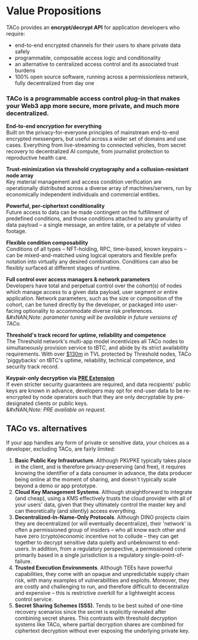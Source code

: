 # Value Propositions

TACo provides an **encrypt/decrypt API** for application developers who require:

* end-to-end encrypted channels for their users to share private data safely&#x20;
* programmable, composable access logic and conditionality  &#x20;
* an alternative to centralized access control and its associated trust burdens
* 100% open source software, running across a permissionless network, fully decentralized from day one&#x20;

### TACo is a programmable access control plug-in that makes your Web3 app more secure, more private, and much more decentralized.&#x20;

**End-to-end encryption for everything**\
Built on the privacy-for-everyone principles of mainstream end-to-end encrypted messengers, but useful across a wider set of domains and use cases. Everything from live-streaming to connected vehicles, from secret recovery to decentralized AI compute, from journalist protection to reproductive health care.&#x20;

**Trust-minimization via threshold cryptography and a collusion-resistant node array**\
Key material management and access condition verification are operationally distributed across a diverse array of machines/servers, run by economically independent individuals and commercial entities.&#x20;

**Powerful, per-ciphertext conditionality**\
Future access to data can be made contingent on the fulfillment of predefined conditions, and those conditions attached to any granularity of data payload – a single message, an entire table, or a petabyte of video footage.&#x20;

**Flexible condition composability**\
Conditions of all types – NFT-holding, RPC, time-based, known keypairs – can be mixed-and-matched using logical operators and flexible prefix notation into virtually any desired combination. Conditions can also be flexibly surfaced at different stages of runtime.&#x20;

**Full control over access managers & network parameters**\
Developers have total and perpetual control over the cohort(s) of nodes which manage access to a given data payload, user segment or entire application. Network parameters, such as the size or composition of the cohort, can be tuned directly by the developer, or packaged into user-facing optionality to accommodate diverse risk preferences.\
&#xNAN;_&#x4E;ote: parameter tuning will be available in future versions of TACo._&#x20;

**Threshold's track record for uptime, reliability and competence**\
The Threshold network's multi-app model incentivizes all TACo nodes to simultaneously provision service to tBTC, and abide by its strict availability requirements. With over [$130m](https://dune.com/threshold/tbtc) in TVL protected by Threshold nodes, TACo 'piggybacks' on tBTC's uptime, reliability, technical competence, and security track record.&#x20;

**Keypair-only decryption via** [**PRE Extension**](../extensions.md#proxy-re-encryption-pre)\
If even stricter security guarantees are required, and data recipients' public keys are known in advance, developers may opt for end-user data to be re-encrypted by node operators such that they are only decryptable by pre-designated clients or public keys.\
&#xNAN;_&#x4E;ote: PRE available on request._&#x20;

## **TACo vs. alternatives**

If your app handles any form of private or sensitive data, your choices as a developer, excluding TACo, are fairly limited:&#x20;

1. **Basic** **Public Key Infrastructure**. Although PKI/PKE typically takes place in the client, and is therefore privacy-preserving (and free), it requires knowing the identifier of a data consumer in advance, the data producer being online at the moment of sharing, and doesn't typically scale beyond a demo or app prototype.&#x20;
2. **Cloud Key Management Systems**. Although straightforward to integrate (and cheap), using a KMS effectively trusts the cloud provider with all of your users' data, given that they ultimately control the master key and can theoretically (and silently) access everything.&#x20;
3. **Decentralized-In-Name-Only Protocols**. Although DINO projects claim they are decentralized (or will eventually decentralize), their 'network' is often a permissioned group of insiders – who all know each other and have zero (crypto)economic incentive not to collude – they can get together to decrypt sensitive data quietly and unbeknownst to end-users. In addition, from a regulatory perspective, a permissioned coterie primarily based in a single jurisdiction is a regulatory single-point-of-failure.&#x20;
4. **Trusted Execution Environments**. Although TEEs have powerful capabilities, they come with an opaque and unpredictable supply chain risk, with many examples of vulnerabilities and exploits. Moreover, they are costly and challenging to run, and therefore difficult to decentralize and expensive – this is restrictive overkill for a lightweight access control service.
5. **Secret Sharing Schemes (SSS).** Tends to be best suited of one-time recovery scenarios since the secret is explicitly revealed after combining secret shares. This contrasts with threshold decryption systems like TACo, where partial decryption shares are combined for ciphertext decryption without ever exposing the underlying private key.
